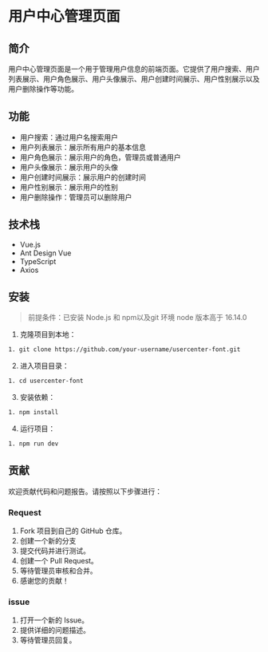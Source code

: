 # 用户中心管理页面

## 简介

用户中心管理页面是一个用于管理用户信息的前端页面。它提供了用户搜索、用户列表展示、用户角色展示、用户头像展示、用户创建时间展示、用户性别展示以及用户删除操作等功能。

## 功能

- 用户搜索：通过用户名搜索用户
- 用户列表展示：展示所有用户的基本信息
- 用户角色展示：展示用户的角色，管理员或普通用户
- 用户头像展示：展示用户的头像
- 用户创建时间展示：展示用户的创建时间
- 用户性别展示：展示用户的性别
- 用户删除操作：管理员可以删除用户

## 技术栈

- Vue.js
- Ant Design Vue
- TypeScript
- Axios

## 安装
> 前提条件：已安装 Node.js 和 npm以及git 环境
> node 版本高于 16.14.0
1. 克隆项目到本地：
```bash
1. git clone https://github.com/your-username/usercenter-font.git
```
2. 进入项目目录：
```bash
1. cd usercenter-font
```
3. 安装依赖：
```bash
1. npm install
```
4. 运行项目：
```bash
1. npm run dev
```
## 贡献
欢迎贡献代码和问题报告。请按照以下步骤进行：
### Request
1. Fork 项目到自己的 GitHub 仓库。
2. 创建一个新的分支
3. 提交代码并进行测试。
4. 创建一个 Pull Request。
5. 等待管理员审核和合并。
6. 感谢您的贡献！

### issue
1. 打开一个新的 Issue。
2. 提供详细的问题描述。
3. 等待管理员回复。

